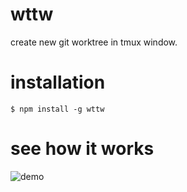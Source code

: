 # wttw

create new git worktree in tmux window.

# installation

```
$ npm install -g wttw
```

# see how it works

![demo](https://user-images.githubusercontent.com/286950/44774937-5e07dc00-abaf-11e8-8adf-f91685358699.gif)
